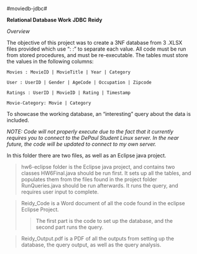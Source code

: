 #moviedb-jdbc#

**Relational Database Work**
**JDBC**
**Reidy**


*Overview*

The objective of this project was to create a 3NF database from 3 .XLSX files provided which use “: :” to separate each value. 
All code must be run from stored procedures, and must be re-executable. 
The tables must store the values in the following columns:

	Movies : MovieID | MovieTitle | Year | Category
	
	User : UserID | Gender | AgeCode | Occupation | Zipcode

	Ratings : UserID | MovieID | Rating | Timestamp

	Movie-Category: Movie | Category

To showcase the working database, an “interesting” query about the data is included.

*NOTE: Code will not properly execute due to the fact that it currently requires you to connect to the DePaul Student Linux server. 
In the near future, the code will be updated to connect to my own server.*

In this folder there are two files, as well as an Eclipse java project.

>hw6-eclipse folder is the Eclipse java project, and contains two classes
> HW6Final.java should be run first. It sets up all the tables, and populates them from the files found in the project folder
> RunQueries.java should be run afterwards. It runs the query, and requires user input to complete.

> Reidy_Code is a Word document of all the code found in the eclipse Eclipse Project. 
>>The first part is the code to set up the database, and the second part runs the query.

> Reidy_Output.pdf is a PDF of all the outputs from setting up the database, the query output, as well as the query analysis.

